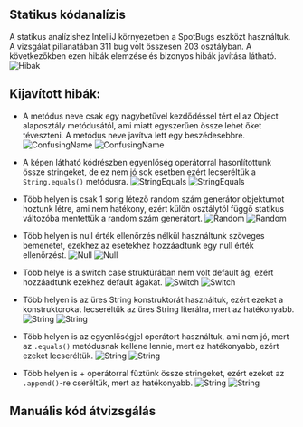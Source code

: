## Statikus kódanalízis
A statikus analízishez IntelliJ környezetben a SpotBugs eszközt használtuk.
A vizsgálat pillanatában 311 bug volt összesen 203 osztályban. A következőkben ezen hibák elemzése és bizonyos hibák javítása látható.
![Hibak](Kepernyokepek/1ManualisEsStatikus_kepek/hibak_szama.png)

## Kijavított hibák:

- A metódus neve csak egy nagybetűvel kezdődéssel tért el az Object alaposztály metódusától, ami miatt egyszerűen össze lehet őket téveszteni. A metódus neve javítva lett egy beszédesebbre.
![ConfusingName](Kepernyokepek/1ManualisEsStatikus_kepek/scary_group_item.png)
![ConfusingName](Kepernyokepek/1ManualisEsStatikus_kepek/scary_group_item_fixed.png)

- A képen látható kódrészben egyenlőség operátorral hasonlítottunk össze stringeket, de ez nem jó sok esetben ezért lecseréltük a `String.equals()` metódusra.
![StringEquals](Kepernyokepek/1ManualisEsStatikus_kepek/string_equals_trouble.png)
![StringEquals](Kepernyokepek/1ManualisEsStatikus_kepek/string_equals_trouble_fixed.png)

- Több helyen is csak 1 sorig létező random szám generátor objektumot hoztunk létre, ami nem hatékony, ezért külön osztálytól függő statikus változóba mentettük a random szám generátort.
![Random](Kepernyokepek/1ManualisEsStatikus_kepek/inherited_static_random.png)
![Random](Kepernyokepek/1ManualisEsStatikus_kepek/inherited_static_random_fixed.png)

- Több helyen is null érték ellenőrzés nélkül használtunk szöveges bemenetet, ezekhez az esetekhez hozzáadtunk egy null érték ellenőrzést.
![Null](Kepernyokepek/1ManualisEsStatikus_kepek/dereference_without_null_check.png)
![Null](Kepernyokepek/1ManualisEsStatikus_kepek/dereference_without_null_check_with_while_fixed.png)

- Több helye is a switch case struktúrában nem volt default ág, ezért hozzáadtunk ezekhez default ágakat.
![Switch](Kepernyokepek/1ManualisEsStatikus_kepek/switch_case_fallthrough.png)
![Switch](Kepernyokepek/1ManualisEsStatikus_kepek/switch_case_fallthrough_fixed.png)

- Több helyen is az üres String konstruktorát használtuk, ezért ezeket a konstruktorokat lecseréltük az üres String literálra, mert az hatékonyabb.
![String](Kepernyokepek/1ManualisEsStatikus_kepek/inefficent_string_constructor.png)
![String](Kepernyokepek/1ManualisEsStatikus_kepek/inefficent_string_constructor_fixed.png)

- Több helyen is az egyenlőségjel operátort használtuk, ami nem jó, mert az `.equals()` metódusnak kellene lennie, mert ez hatékonyabb, ezért ezeket lecseréltük.
![String](Kepernyokepek/1ManualisEsStatikus_kepek/string_equals_trouble.png)
![String](Kepernyokepek/1ManualisEsStatikus_kepek/string_equals_trouble_fixed.png)

- Több helyen is + operátorral fűztünk össze stringeket, ezért ezeket az `.append()`-re cseréltük, mert az hatékonyabb.
![String](Kepernyokepek/1ManualisEsStatikus_kepek/bad_string_concatenation.png)
![String](Kepernyokepek/1ManualisEsStatikus_kepek/bad_string_concatenation_fixed.png)

## Manuális kód átvizsgálás
